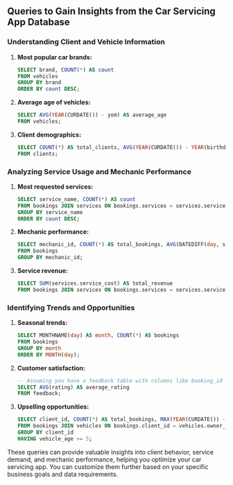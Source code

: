 ## Queries to Gain Insights from the Car Servicing App Database

### Understanding Client and Vehicle Information

1. **Most popular car brands:**
   ```sql
   SELECT brand, COUNT(*) AS count
   FROM vehicles
   GROUP BY brand
   ORDER BY count DESC;
   ```
2. **Average age of vehicles:**
   ```sql
   SELECT AVG(YEAR(CURDATE()) - yom) AS average_age
   FROM vehicles;
   ```
3. **Client demographics:**
   ```sql
   SELECT COUNT(*) AS total_clients, AVG(YEAR(CURDATE()) - YEAR(birthdate)) AS average_age
   FROM clients;
   ```

### Analyzing Service Usage and Mechanic Performance

1. **Most requested services:**
   ```sql
   SELECT service_name, COUNT(*) AS count
   FROM bookings JOIN services ON bookings.services = services.service_id
   GROUP BY service_name
   ORDER BY count DESC;
   ```
2. **Mechanic performance:**
   ```sql
   SELECT mechanic_id, COUNT(*) AS total_bookings, AVG(DATEDIFF(day, scheduled_time, CURDATE())) AS average_turnaround
   FROM bookings
   GROUP BY mechanic_id;
   ```
3. **Service revenue:**
   ```sql
   SELECT SUM(services.service_cost) AS total_revenue
   FROM bookings JOIN services ON bookings.services = services.service_id;
   ```

### Identifying Trends and Opportunities

1. **Seasonal trends:**
   ```sql
   SELECT MONTHNAME(day) AS month, COUNT(*) AS bookings
   FROM bookings
   GROUP BY month
   ORDER BY MONTH(day);
   ```
2. **Customer satisfaction:**
   ```sql
   -- Assuming you have a feedback table with columns like booking_id and rating
   SELECT AVG(rating) AS average_rating
   FROM feedback;
   ```
3. **Upselling opportunities:**
   ```sql
   SELECT client_id, COUNT(*) AS total_bookings, MAX(YEAR(CURDATE()) - yom) AS vehicle_age
   FROM bookings JOIN vehicles ON bookings.client_id = vehicles.owner_id
   GROUP BY client_id
   HAVING vehicle_age >= 5;
   ```

These queries can provide valuable insights into client behavior, service demand, and mechanic performance, helping you optimize your car servicing app. You can customize them further based on your specific business goals and data requirements.
